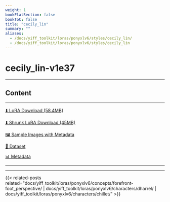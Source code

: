 ```yaml
---
weight: 1
bookFlatSection: false
bookToC: false
title: "cecily_lin"
summary: ""
aliases:
  - /docs/yiff_toolkit/loras/ponyxlv6/styles/cecily_lin/
  - /docs/yiff_toolkit/loras/ponyxlv6/styles/cecily_lin
---
```


<!--markdownlint-disable MD025 MD033 -->

# cecily_lin-v1e37

---

## Content

---

[⬇️ LoRA Download (58.4MB)](https://huggingface.co/k4d3/yiff_toolkit/resolve/main/ponyxl_loras/cecily_lin-v1e37.safetensors?download=true)

[⬇️ Shrunk LoRA Download (45MB)](https://huggingface.co/k4d3/yiff_toolkit/resolve/main/ponyxl_loras_shrunk_2/cecily_lin-v1e37_frockpt1_th-3.55.safetensors?download=true)

[🖼️ Sample Images with Metadata](https://huggingface.co/k4d3/yiff_toolkit/tree/main/static/)

[📐 Dataset](https://huggingface.co/datasets/k4d3/furry/tree/main/by_cecily_lin)

[📊 Metadata](https://huggingface.co/k4d3/yiff_toolkit/raw/main/ponyxl_loras/cecily_lin-v1e37.json)

---

---

{{< related-posts related="docs/yiff_toolkit/loras/ponyxlv6/concepts/forefront-foot_perspective/ | docs/yiff_toolkit/loras/ponyxlv6/characters/dharrel/ | docs/yiff_toolkit/loras/ponyxlv6/characters/chillet/" >}}
